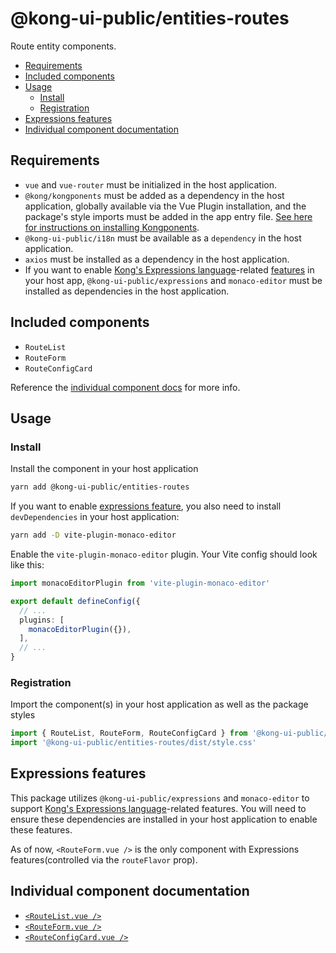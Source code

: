# @kong-ui-public/entities-routes

Route entity components.

- [Requirements](#requirements)
- [Included components](#included-components)
- [Usage](#usage)
  - [Install](#install)
  - [Registration](#registration)
- [Expressions features](#expressions-features)
- [Individual component documentation](#individual-component-documentation)

## Requirements

- `vue` and `vue-router` must be initialized in the host application.
- `@kong/kongponents` must be added as a dependency in the host application, globally available via the Vue Plugin installation, and the package's style imports must be added in the app entry file. [See here for instructions on installing Kongponents](https://kongponents.konghq.com/#globally-install-all-kongponents).
- `@kong-ui-public/i18n` must be available as a `dependency` in the host application.
- `axios` must be installed as a dependency in the host application.
- If you want to enable [Kong's Expressions language](https://docs.konghq.com/gateway/latest/reference/expressions-language/)-related [features](#expressions-features) in your host app, `@kong-ui-public/expressions` and `monaco-editor` must be installed as dependencies in the host application.

## Included components

- `RouteList`
- `RouteForm`
- `RouteConfigCard`

Reference the [individual component docs](#individual-component-documentation) for more info.

## Usage

### Install

Install the component in your host application

```sh
yarn add @kong-ui-public/entities-routes
```

If you want to enable [expressions feature](#expressions-features), you also need to install `devDependencies` in your host application:

```sh
yarn add -D vite-plugin-monaco-editor
```

Enable the `vite-plugin-monaco-editor` plugin. Your Vite config should look like this:

```ts
import monacoEditorPlugin from 'vite-plugin-monaco-editor'

export default defineConfig({
  // ...
  plugins: [
    monacoEditorPlugin({}),
  ],
  // ...
}
```

### Registration

Import the component(s) in your host application as well as the package styles

```ts
import { RouteList, RouteForm, RouteConfigCard } from '@kong-ui-public/entities-routes'
import '@kong-ui-public/entities-routes/dist/style.css'
```

## Expressions features

This package utilizes `@kong-ui-public/expressions` and `monaco-editor` to support [Kong's Expressions language](https://docs.konghq.com/gateway/latest/reference/expressions-language/)-related features. You will need to ensure these dependencies are installed in your host application to enable these features.

As of now, `<RouteForm.vue />` is the only component with Expressions features(controlled via the `routeFlavor` prop).

## Individual component documentation

- [`<RouteList.vue />`](docs/route-list.md)
- [`<RouteForm.vue />`](docs/route-form.md)
- [`<RouteConfigCard.vue />`](docs/route-config-card.md)
